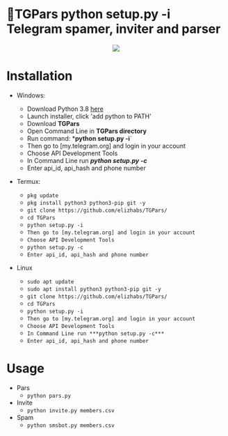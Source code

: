 🧾TGPars python setup.py -i
Telegram spamer, inviter and parser
===================================
<p align="center">
  <img src="https://i.imgur.com/pKU0iO2.png">
</p>

# Installation
* Windows:
  * Download Python 3.8 [here](https://www.python.org/downloads/release/python-38) 
  * Launch installer, click 'add python to PATH'
  * Download **TGPars**
  * Open Command Line in **TGPars directory**
  * Run command: ***python setup.py -i**`
  * Then go to [my.telegram.org] and login in your account
  * Choose API Development Tools
  * In Command Line run ***python setup.py -c***
  * Enter api_id, api_hash and phone number
  
* Termux:
  * `pkg update`
  * `pkg install python3 python3-pip git -y`
  * `git clone https://github.com/elizhabs/TGPars/`
  * `cd TGPars`
  * `python setup.py -i`
  * `Then go to [my.telegram.org] and login in your account`
  * `Choose API Development Tools`
  * `python setup.py -c`
  * `Enter api_id, api_hash and phone number`
* Linux
  * `sudo apt update`
  * `sudo apt install python3 python3-pip git -y`
  * `git clone https://github.com/elizhabs/TGPars/`
  * `cd TGPars`
  * `python setup.py -i`
  * `Then go to [my.telegram.org] and login in your account`
  * `Choose API Development Tools`
  * `In Command Line run ***python setup.py -c***`
  * `Enter api_id, api_hash and phone number`

# Usage
* Pars
  * `python pars.py`
* Invite
  * `python invite.py members.csv`
* Spam
  * `python smsbot.py members.csv`
